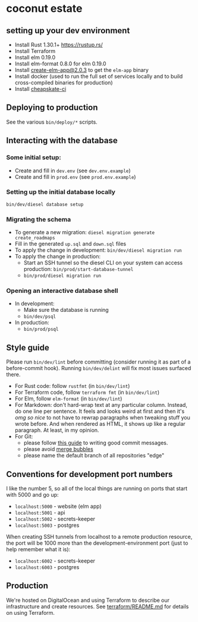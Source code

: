 # coconut estate

## setting up your dev environment

* Install Rust 1.30.1+ <https://rustup.rs/>
* Install Terraform
* Install elm 0.19.0
* Install elm-format 0.8.0 for elm 0.19.0
* Install create-elm-app@2.0.3 to get the `elm-app` binary
* Install docker (used to run the full set of services locally and to build cross-compiled binaries for production)
* Install [cheapskate-ci](https://github.com/maxjacobson/cheapskate-ci)

## Deploying to production

See the various `bin/deploy/*` scripts.

## Interacting with the database

### Some initial setup:

* Create and fill in `dev.env` (see `dev.env.example`)
* Create and fill in `prod.env` (see `prod.env.example`)

### Setting up the initial database locally

```shell
bin/dev/diesel database setup
```

### Migrating the schema

* To generate a new migration: `diesel migration generate create_roadmaps`
* Fill in the generated `up.sql` and `down.sql` files
* To apply the change in development: `bin/dev/diesel migration run`
* To apply the change in production:
  * Start an SSH tunnel so the diesel CLI on your system can access production: `bin/prod/start-database-tunnel`
  * `bin/prod/diesel migration run`

### Opening an interactive database shell

* In development:
  * Make sure the database is running
  * `bin/dev/psql`
* In production:
  * `bin/prod/psql`

## Style guide

Please run `bin/dev/lint` before committing (consider running it as part of a before-commit hook).
Running `bin/dev/delint` will fix most issues surfaced there.

- For Rust code: follow `rustfmt` (in `bin/dev/lint`)
- For Terraform code, follow `terraform fmt` (in `bin/dev/lint`)
- For Elm, follow `elm-format` (in `bin/dev/lint`)
- For Markdown: don't hard-wrap text at any particular column.
  Instead, do one line per sentence.
  It feels and looks weird at first and then it's _omg so nice_ to not have to rewrap paragraphs when tweaking stuff you wrote before.
  And when rendered as HTML, it shows up like a regular paragraph.
  At least, in my opinion.
- For Git:
  - please follow [this guide][git-commit-messages] to writing good commit messages.
  - please avoid [merge bubbles]
  - please name the default branch of all repositories "edge"

[git-commit-messages]: https://tbaggery.com/2008/04/19/a-note-about-git-commit-messages.html
[merge bubbles]: https://stackoverflow.com/a/26239382

## Conventions for development port numbers

I like the number 5, so all of the local things are running on ports that start with 5000 and go up:

- `localhost:5000` - website (elm app)
- `localhost:5001` - api
- `localhost:5002` - secrets-keeper
- `localhost:5003` - postgres

When creating SSH tunnels from localhost to a remote production resource, the port will be 1000 more than the development-environment port (just to help remember what it is):

- `localhost:6002` - secrets-keeper
- `localhost:6003` - postgres

## Production

We're hosted on DigitalOcean and using Terraform to describe our infrastructure and create resources.
See [terraform/README.md](terraform/README.md) for details on using Terraform.
